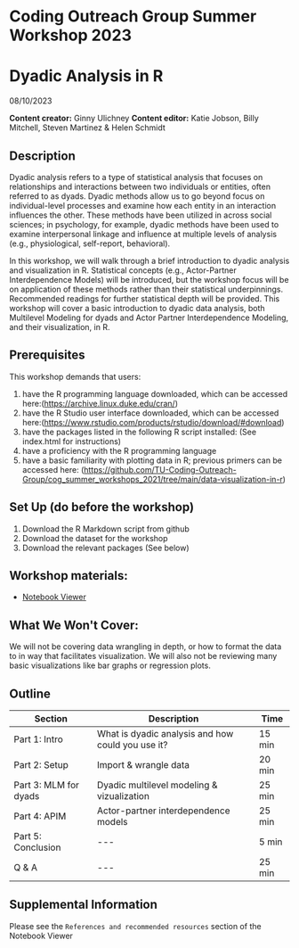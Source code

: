 # Coding Outreach Group Summer Workshop 2023
# Dyadic Analysis in R
08/10/2023

__**Content creator:**__ Ginny Ulichney
__**Content editor:**__ Katie Jobson, Billy Mitchell, Steven Martinez & Helen Schmidt

## Description
Dyadic analysis refers to a type of statistical analysis that focuses on relationships and interactions between two individuals or entities, often referred to as dyads. Dyadic methods allow us to go beyond focus on individual-level processes and examine how each entity in an interaction influences the other. These methods have been utilized in across social sciences; in psychology, for example, dyadic methods have been used to examine interpersonal linkage and influence at multiple levels of analysis (e.g., physiological, self-report, behavioral). 

In this workshop, we will walk through a brief introduction to dyadic analysis and visualization in R. Statistical concepts (e.g., Actor-Partner Interdependence Models) will be introduced, but the workshop focus will be on application of these methods rather than their statistical underpinnings. Recommended readings for further statistical depth will be provided. This workshop will cover a basic introduction to dyadic data analysis, both Multilevel Modeling for dyads and Actor Partner Interdependence Modeling, and their visualization, in R.  

## Prerequisites
This workshop demands that users:
1. have the R programming language downloaded, which can be accessed here:(https://archive.linux.duke.edu/cran/)
2. have the R Studio user interface downloaded, which can be accessed here:(https://www.rstudio.com/products/rstudio/download/#download)
3. have the packages listed in the following R script installed: (See index.html for instructions)
4. have a proficiency with the R programming language
5. have a basic familiarity with plotting data in R; previous primers can be accessed here: (https://github.com/TU-Coding-Outreach-Group/cog_summer_workshops_2021/tree/main/data-visualization-in-r) 

## Set Up (do before the workshop)
1. Download the R Markdown script from github
2. Download the dataset for the workshop
3. Download the relevant packages (See below)
    
## Workshop materials:
- [Notebook Viewer](https://tu-coding-outreach-group.github.io/cog_summer_workshops_2023/dyadic_analysis/index.html)

## What We Won't Cover:
We will not be covering data wrangling in depth, or how to format the data to in way that facilitates visualization. We will also not be reviewing many basic visualizations like bar graphs or regression plots.  

## Outline
| Section | Description | Time |
| --- | --- | --- |
| Part 1: Intro | What is dyadic analysis and how could you use it? | 15 min |
| Part 2: Setup | Import & wrangle data | 20 min |
| Part 3: MLM for dyads | Dyadic multilevel modeling & vizualization | 25 min |
| Part 4: APIM | Actor-partner interdependence models | 25 min |
| Part 5: Conclusion | --- | 5 min |
| Q & A | --- | 25 min |

## Supplemental Information
Please see the `References and recommended resources` section of the Notebook Viewer
